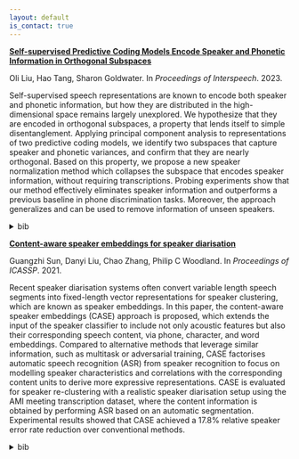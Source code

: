```yaml
---
layout: default
is_contact: true
---
```


[**Self-supervised Predictive Coding Models Encode Speaker and Phonetic Information in Orthogonal Subspaces**](https://arxiv.org/abs/2305.12464) 

Oli Liu, Hao Tang, Sharon Goldwater. In <em>Proceedings of Interspeech</em>. 2023.

Self-supervised speech representations are known to encode both speaker and phonetic information, but how they are distributed in the high-dimensional space remains largely unexplored. We hypothesize that they are encoded in orthogonal subspaces, a property that lends itself to simple disentanglement. Applying principal component analysis to representations of two predictive coding models, we identify two subspaces that capture speaker and phonetic variances, and confirm that they are nearly orthogonal. Based on this property, we propose a new speaker normalization method which collapses the subspace that encodes speaker information, without requiring transcriptions. Probing experiments show that our method effectively eliminates speaker information and outperforms a previous baseline in phone discrimination tasks. Moreover, the approach generalizes and can be used to remove information of unseen speakers.

<details>
  <summary>bib</summary>
      
    
    @inproceedings{liu.tang.ea:self-supervised,  
      author={Oli Danyi Liu and Hao Tang and Sharon Goldwater},  
      title={{Self-supervised Predictive Coding Models Encode Speaker and Phonetic Information in Orthogonal Subspaces}},  
      year=2023,  
      booktitle={Proc. INTERSPEECH 2023},  
      pages={2968--2972},  
      doi={10.21437/Interspeech.2023-871}  
    }
    

</details>


[**Content-aware speaker embeddings for speaker diarisation**](https://arxiv.org/pdf/2102.06467.pdf)

Guangzhi Sun, Danyi Liu, Chao Zhang, Philip C Woodland. In <em>Proceedings of ICASSP</em>. 2021.

Recent speaker diarisation systems often convert variable length speech segments into fixed-length vector representations for speaker clustering, which are known as speaker embeddings. In this paper, the content-aware speaker embeddings (CASE) approach is proposed, which extends the input of the speaker classifier to include not only acoustic features but also their corresponding speech content, via phone, character, and word embeddings. Compared to alternative methods that leverage similar information, such as multitask or adversarial training, CASE factorises automatic speech recognition (ASR) from speaker recognition to focus on modelling speaker characteristics and correlations with the corresponding content units to derive more expressive representations. CASE is evaluated for speaker re-clustering with a realistic speaker diarisation setup using the AMI meeting transcription dataset, where the content information is obtained by performing ASR based on an automatic segmentation. Experimental results showed that CASE achieved a 17.8% relative speaker error rate reduction over conventional methods.

<details>
  <summary>bib</summary>
      
    
    @inproceedings{sun.liu.ea:context,  
      author={Sun, G. and Liu, D. and Zhang, C. and Woodland, P. C.},  
      booktitle={ICASSP 2021 - 2021 IEEE International Conference on Acoustics, Speech and Signal Processing (ICASSP)},   
      title={Content-Aware Speaker Embeddings for Speaker Diarisation},   
      year={2021},  
      volume={},  
      number={},  
      pages={7168-7172},  
      doi={10.1109/ICASSP39728.2021.9414390}   
      }
        

</details>
